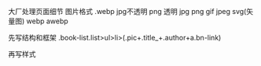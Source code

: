 大厂处理页面细节 图片格式 .webp
jpg不透明 png 透明
jpg png gif jpeg svg(矢量图) webp awebp

先写结构和框架 
.book-list.list>ul>li>(.pic+.title_+.author+a.bn-link)

再写样式